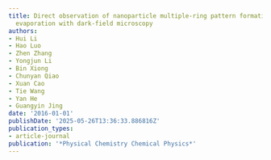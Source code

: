 ```yaml
---
title: Direct observation of nanoparticle multiple-ring pattern formation during droplet
  evaporation with dark-field microscopy
authors:
- Hui Li
- Hao Luo
- Zhen Zhang
- Yongjun Li
- Bin Xiong
- Chunyan Qiao
- Xuan Cao
- Tie Wang
- Yan He
- Guangyin Jing
date: '2016-01-01'
publishDate: '2025-05-26T13:36:33.886816Z'
publication_types:
- article-journal
publication: '*Physical Chemistry Chemical Physics*'
---
```

